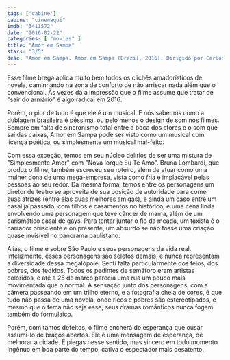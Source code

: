 ```yaml
---
tags: ['cabine']
cabine: "cinemaqui"
imdb: "3411572"
date: "2016-02-22"
categories: [ "movies" ]
title: "Amor em Sampa"
stars: "3/5"
desc: "Amor em Sampa. Amor em Sampa (Brazil, 2016). Dirigido por Carlos Alberto Riccelli, Kim Riccelli. Escrito por Bruna Lombardi. Com Bruna Lombardi, Eduardo Moscovis, Rodrigo Lombardi, Mariana Lima, Carlos Alberto Riccelli, Tiago Abravanel, Marcello Airoldi, Miá Mello, Kim Riccelli."
---
```

Esse filme brega aplica muito bem todos os clichês amadorísticos de novela, caminhando na zona de conforto de não arriscar nada além que o convencional. Às vezes dá a impressão que o filme assume que tratar de "sair do armário" é algo radical em 2016.

Porém, o pior de tudo é que ele é um musical. E nós sabemos como a dublagem brasileira é péssima, ou pelo menos o design de som nos filmes. Sempre em falta de sincronismo total entre a boca dos atores e o som que sai das caixas, Amor em Sampa pode ser visto como um musical com licença poética, ou simplesmente um musical mal-feito.

Com essa exceção, temos em seu núcleo delírios de ser uma mistura de "Simplesmente Amor" com "Nova Iorque Eu Te Amo". Bruna Lombardi, que produz o filme, também escreveu seu roteiro, além de atuar como uma mulher dona de uma mega-empresa, vista como fria e implacável pelas pessoas ao seu redor. Da mesma forma, temos entre os personagens um diretor de teatro se aproveita de sua posição de autoridade para comer suas atrizes (entre elas duas melhores amigas), e ainda um caso entre um casal já passado, com filhos e casamentos no histórico, e uma cena linda envolvendo uma personagem que teve câncer de mama, além de um carismático casal de gays. Para tentar juntar o fio da meada, um taxista é o narrador onisciente e onipresente, um absurdo se não fosse uma criação quase invisível no panorama paulistano.

Aliás, o filme é sobre São Paulo e seus personagens da vida real. Infelizmente, esses personagens são seletos demais, e nunca representam a diversidade dessa megalópole. Senti falta particularmente dos feios, dos pobres, dos fedidos. Todos os pedintes de semáforo eram artistas coloridos, e até a 25 de março parecia uma rua um pouco mais movimentada que o normal. A sensação junto dos personagens, com a câmera passeando em um trilho eterno, e a fotografia cheia de cores, é que tudo não passa de uma novela, onde ricos e pobres são estereotipados, e mesmo que o tema não seja esse, seus dramas românticos nunca fogem também do formulaico.

Porém, com tantos defeitos, o filme encherá de esperança que ousar assumi-lo de braços abertos. Ele é uma mensagem de esperança, de melhorar a cidade. É piegas nesse sentido, mas sincero em todo momento. Ingênuo em boa parte do tempo, cativa o espectador mais desatento.

